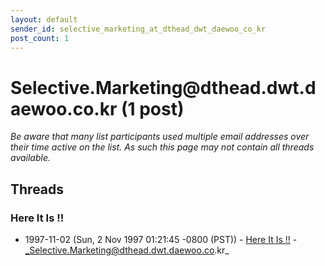 ```yaml
---
layout: default
sender_id: selective_marketing_at_dthead_dwt_daewoo_co_kr
post_count: 1
---
```


# Selective.Marketing<span>@</span>dthead.dwt.daewoo.co.kr (1 post)

_Be aware that many list participants used multiple email addresses over their time active on the list. As such this page may not contain all threads available._

## Threads

### Here It Is !!
+ 1997-11-02 (Sun, 2 Nov 1997 01:21:45 -0800 (PST)) - [Here It Is !!](/archive/1997/11/444dc95a211b890290e1e4b3bf003f0eb5cd73e2b0c5d1b890057cad2f6da7ca) - _Selective.Marketing@dthead.dwt.daewoo.co.kr_

